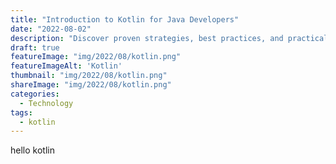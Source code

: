 ```yaml
---
title: "Introduction to Kotlin for Java Developers"
date: "2022-08-02"
description: "Discover proven strategies, best practices, and practical tips for smoothly migrating your Java applications from version 8 to the latest long-term support release, Java 11."
draft: true 
featureImage: "img/2022/08/kotlin.png"
featureImageAlt: 'Kotlin'
thumbnail: "img/2022/08/kotlin.png"
shareImage: "img/2022/08/kotlin.png"
categories:
  - Technology
tags:
  - kotlin
---
```

hello kotlin